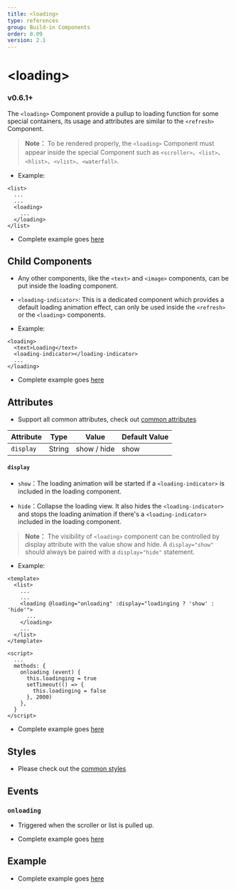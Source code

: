 ```yaml
---
title: <loading>
type: references
group: Build-in Components
order: 8.09
version: 2.1
---
```


# &lt;loading&gt;

### <span class="weex-version">v0.6.1+</span>

The `<loading>` Component provide a pullup to loading function for some special containers, its usage and attributes are similar to the `<refresh>` Component.
> **Note：** To be rendered properly, the `<loading>` Component must appear inside the special Component such as `<scroller>`、`<list>`、`<hlist>`、`<vlist>`、`<waterfall>`.

 - Example:

```
<list>
  ...
  ...
  <loading>
    ...
  </loading>
</list>
```

 - Complete example goes [here](http://dotwe.org/vue/d1f0283206f66fec6549f7896e6c6164)

## Child Components

 - Any other components, like the `<text>` and `<image>` components, can be put inside the loading component.

 - `<loading-indicator>`: This is a dedicated component which provides a default loading animation effect, can only be used inside the `<refresh>` or the `<loading>` components.

 - Example:

```
<loading>
  <text>Loading</text>
  <loading-indicator></loading-indicator>
  ...
</loading>
```
 - Complete example goes [here](http://dotwe.org/vue/d1f0283206f66fec6549f7896e6c6164)

## Attributes

 - Support all common attributes, check out [common attributes](../common/common-attrs)

| Attribute      | Type     | Value            | Default Value     |
| ------------- | ------ | -------------------------- | ------- |
| `display` | String | show / hide             | show      |

#### `display`

 - `show`：The loading animation will be started if a `<loading-indicator>` is included in the loading component.

 - `hide`：Collapse the loading view. It also hides the `<loading-indicator>` and stops the loading animation if there's a `<loading-indicator>` included in the loading component.

> **Note：** The visibility of `<loading>` component can be controlled by display attribute with the value show and hide. A `display="show"` should always be paired with a `display="hide"` statement.

 - Example:

```
<template>
  <list>
    ...
    ...
    <loading @loading="onloading" :display="loadinging ? 'show' : 'hide'">
      ...
    </loading>
    ...
  </list>
</template>

<script>
  ...
  methods: {
    onloading (event) {
      this.loadinging = true
      setTimeout(() => {
        this.loadinging = false
      }, 2000)
    },
  }
</script>
```
 - Complete example goes [here](http://dotwe.org/vue/d1f0283206f66fec6549f7896e6c6164)

## Styles

 - Please check out the [common styles](../common/common-style)

## Events

### `onloading`

 - Triggered when the scroller or list is pulled up.

 - Complete example goes [here](http://dotwe.org/vue/d1f0283206f66fec6549f7896e6c6164)


## Example

 - Complete example goes [here](http://dotwe.org/vue/d1f0283206f66fec6549f7896e6c6164)

